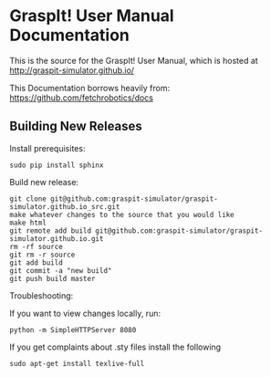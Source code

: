 GraspIt! User Manual Documentation
==============================================

This is the source for the GraspIt! User Manual,
which is  hosted at http://graspit-simulator.github.io/

This Documentation borrows heavily from:
https://github.com/fetchrobotics/docs

Building New Releases
---------------------

Install prerequisites:

```
sudo pip install sphinx
```

Build new release:

```
git clone git@github.com:graspit-simulator/graspit-simulator.github.io_src.git
make whatever changes to the source that you would like
make html
git remote add build git@github.com:graspit-simulator/graspit-simulator.github.io.git
rm -rf source 
git rm -r source 
git add build
git commit -a "new build"
git push build master
```

Troubleshooting:

If you want to view changes locally, run:
```
python -m SimpleHTTPServer 8080
```

If you get complaints about .sty files install the following

```
sudo apt-get install texlive-full
```
